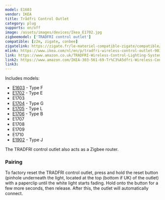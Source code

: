 ```yaml
---
model: E1603
vendor: IKEA
title: Trådfri Control Outlet
category: plug
supports: on/off
image: /assets/images/devices/Ikea_E1702.jpg
zigbeemodel: ['TRADFRI control outlet']
compatible: [z2m, zigate, conbee]
zigatelink: https://zigate.fr/le-materiel-compatible-zigate/compatible/ikeatradfripriseconnecte
mlink: https://www.ikea.com/nl/en/p/tradfri-wireless-control-outlet-90356166/
link: https://www.amazon.co.uk/TRADFRI-Wireless-Control-Lighting-Systems/dp/B07PK5LCL2
link2: https://www.amazon.com/IKEA-303-561-69-Tr%C3%A5dfri-Wireless-Control/dp/B07KM9ZC31
link3: 
---
```

Includes models:
- [E1603](https://www.ikea.com/se/sv/p/tradfri-tradloest-uttag-90356166/) - Type F
- [E1702](https://www.ikea.com/fr/fr/p/tradfri-prise-connectee-20364476/) - Type E
- E1703
- [E1704](https://www.ikea.com/gb/en/p/tradfri-wireless-control-outlet-00364477/) - Type G
- [E1705](https://www.ikea.com/it/it/p/tradfri-presa-wireless-60364479/) - Type L
- [E1706](https://www.ikea.com/us/en/p/tradfri-wireless-control-outlet-30356169/) - Type B
- E1707
- E1708
- E1709
- E1710
- [E1902](https://www.ikea.com/ch/de/p/tradfri-steckdose-funkgesteuert-00473650/) - Type J


The TRADFRI control outlet also acts as a Zigbee router.

### Pairing
To factory reset the TRADFRI control outlet, press and hold the reset button
(pinhole underneath the light, located at the top (bottom if UK) of the outlet) with a
paperclip until the white light starts fading. Hold onto the button for a
few more seconds, then release. After this, the outlet will automatically connect. 

